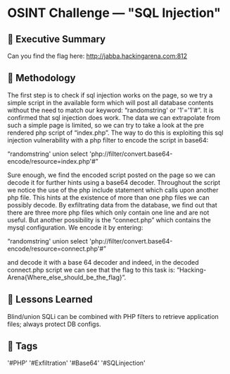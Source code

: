 # OSINT Challenge — "SQL Injection"

## 🧭 Executive Summary
Can you find the flag here: http://jabba.hackingarena.com:812

## 🧰 Methodology
The first step is to check if sql injection works on the page, so we try a simple script in the available form which will post all database contents without the need to match our keyword: “randomstring' or '1'='1'#”. It is confirmed that sql injection does work. The data we can extrapolate from such a simple page is limited, so we can try to take a look at the pre rendered php script of “index.php”. The way to do this is exploiting this sql injection vulnerability with a php filter to encode the script in base64:

“randomstring' union select 'php://filter/convert.base64-encode/resource=index.php'#”

Sure enough, we find the encoded script posted on the page so we can decode it for further hints using a base64 decoder. Throughout the script we notice the use of the php include statement which calls upon another php file. This hints at the existence of more than one php files we can possibly decode. By exfiltrating data from the database, we find out that there are three more php files which only contain one line and are not useful. But another possibility is the “connect.php” which contains the mysql configuration. We encode it by entering:

“randomstring' union select 'php://filter/convert.base64-encode/resource=connect.php'#”

and decode it with a base 64 decoder and indeed, in the decoded connect.php script we can see that the flag to this task is: “Hacking-Arena{Where_else_should_be_the_flag}”.


## 🧩 Lessons Learned
Blind/union SQLi can be combined with PHP filters to retrieve application files; always protect DB configs.

## 🧠 Tags
'#PHP' '#Exfiltration' '#Base64' '#SQLinjection'

